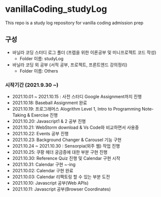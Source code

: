 # vanillaCoding_studyLog

This repo is a study log repository for vanilla coding admission prep

## 구성

- 바닐라 코딩 스터디 로그 폴더 (프렙을 위한 이론공부 및 미니프로젝트 코드 작성)
  - Folder 이름: studyLog
- 바닐라 코딩 외 공부 (서적 공부, 프로젝트, 프론트엔드 강의정리)
  - Folder 이름: Others

### 시작기간 (2021.9.30 ~)

- 2021.10.01 ~ 2021.10.15 : 사전 스터디 Google Assignment까지 진행
- 2021.10.18: Baseball Assignment 완료
- 2021.10.19: 프로그래머스 Alogrithm Level 1, Intro to Programming Note-Taking & Exercise 진행
- 2021.10.20: Javascript1 & 2 공부 진행
- 2021.10.21: WebStorm download & Vs Code와 비교하면서 사용중
- 2021.10.22: Events 공부 진행
- 2021.10.23: Background Changer & Carousel 기능 구현
- 2021.10.24 ~ 2021.10.30 : Sensorpia(외주 웹) 작업 진행
- 2021.10.25: 쿠팡 헤더 궁금증에 대한 부분 구현 진행
- 2021.10.30: Reference Quiz 진행 및 Calendar 구현 시작
- 2021.10.31: Calendar 구현 ~-ing
- 2021.10.02: Calendar 구현 완료
- 2021.10.03: Calendar 리팩토링 할 수 있는 부분 도전
- 2021.10.10: Javascript 공부(Web APIs)
- 2021.10.11: Javascript 공부(Browser Coordinates)
